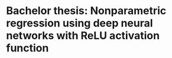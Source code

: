 # Bachelor thesis: Nonparametric regression using deep neural networks with ReLU activation function
